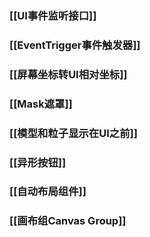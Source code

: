### [[UI事件监听接口]]

### [[EventTrigger事件触发器]]

### [[屏幕坐标转UI相对坐标]]

### [[Mask遮罩]]

### [[模型和粒子显示在UI之前]]

### [[异形按钮]]

### [[自动布局组件]]

### [[画布组Canvas Group]]